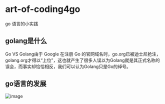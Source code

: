 # art-of-coding4go
go 语言的小实践

## golang是什么

Go VS Golang由于 Google 在注册 Go 的官网域名时，go.org已被迪士尼抢注，golang.org才得以“上位”，这也就产生了很多人误以为Golang就是其正式名称的误会，而事实却恰恰相反，我们可以认为Golang只是Go的绰号。

## go语言的发展

![image](https://user-images.githubusercontent.com/13504729/130402670-68428d86-655b-425e-9107-c18e586e98de.png)

